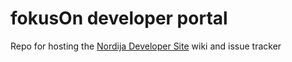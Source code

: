 # fokusOn developer portal 

Repo for hosting the [Nordija Developer Site](https://bitbucket.org/nordija/fokuson-developer-portal/wiki/Home) wiki and issue tracker